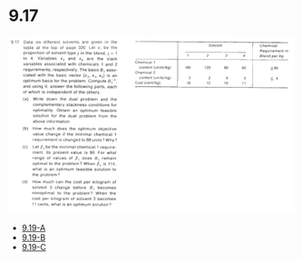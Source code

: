 # 9.17

![image](../resources/9-17.PNG)

- [9.19-A](9.19-A/README.md)
- [9.19-B](9.19-B/README.md)
- [9.19-C](9.19-C/README.md)
